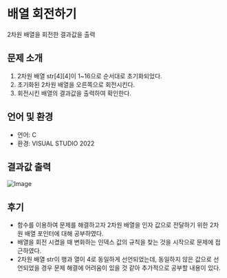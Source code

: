 # **배열 회전하기**
2차원 배열을 회전한 결과값을 출력


## 문제 소개
1. 2차원 배열 str[4][4]이 1~16으로 순서대로 초기화되었다. 
2. 초기화된 2차원 배열을 오른쪽으로 회전시킨다.
3. 회전시킨 배열의 결과값을 출력하여 확인한다. 


## 언어 및 환경
- 언어: C
- 환경: VISUAL STUDIO 2022


## 결과값 출력
![Image](https://github.com/user-attachments/assets/87224077-3383-4f67-b04c-3c58a3937085)

## 후기
- 함수를 이용하여 문제를 해결하고자 2차원 배열을 인자 값으로 전달하기 위한 2차원 배열 포인터에 대해 공부하였다. 
- 배열을 회전 시켰을 때 변화하는 인덱스 값의 규칙을 찾는 것을 시작으로 문제에 접근하였다. 
- 2차원 배열 str이 행과 열이 4로 동일하게 선언되었는데, 동일하지 않은 값으로 선언되었을 경우 문제 해결에 어려움이 있을 것 같아 추가적으로 공부할 내용이 있다.



